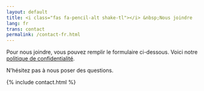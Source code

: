 ```yaml
---
layout: default
title: <i class="fas fa-pencil-alt shake-tl"></i> &nbsp;Nous joindre
lang: fr
trans: contact
permalink: /contact-fr.html
---
```


Pour nous joindre, vous pouvez <i class="fas fa-pencil-alt"></i> remplir le formulaire ci-dessous. Voici notre [politique de confidentialité](confidentialité.html).

N'hésitez pas à nous poser des questions.

{% include contact.html %}
